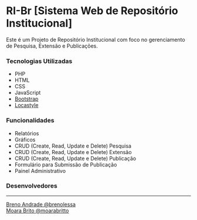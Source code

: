 # RI-Br [Sistema Web de Repositório Institucional]

Este é um Projeto de Repositório Institucional com foco no gerenciamento de Pesquisa, Extensão e Publicações.

### Tecnologias Utilizadas<br>
* PHP<br>
* HTML<br>
* CSS<br>
* JavaScript<br>
* <a href="http://getbootstrap.com/">Bootstrap</a><br>
* <a href="https://github.com/locaweb/locawebstyle">Locastyle</a><br>

### Funcionalidades<br>
  * Relatórios<br>
  * Gráficos<br>
  * CRUD (Create, Read, Update e Delete) Pesquisa<br>
  * CRUD (Create, Read, Update e Delete) Extensão<br>
  * CRUD (Create, Read, Update e Delete) Publicação<br>
  * Formulário para Submissão de Publicação<br>
  * Painel Administrativo<br>

### Desenvolvedores<br>
---------------------------
<a href="https://github.com/brenolessa">Breno Andrade @brenolessa</a><br>
<a href="https://github.com/moarabrito">Moara Brito @moarabritto</a><br>
